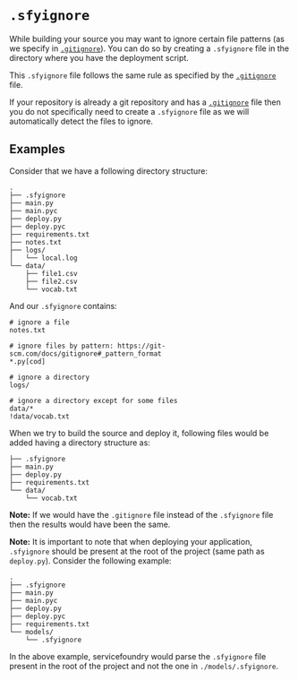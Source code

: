 # `.sfyignore`

While building your source you may want to ignore certain file patterns (as we specify in [`.gitignore`](https://git-scm.com/docs/gitignore)). You can do so by creating a `.sfyignore` file in the directory where you have the deployment script.

This `.sfyignore` file follows the same rule as specified by the [`.gitignore`](https://git-scm.com/docs/gitignore) file.

If your repository is already a git repository and has a [`.gitignore`](https://git-scm.com/docs/gitignore) file then you do not specifically need to create a `.sfyignore` file as we will automatically detect the files to ignore.

## Examples

Consider that we have a following directory structure:

```
.
├── .sfyignore
├── main.py
├── main.pyc
├── deploy.py
├── deploy.pyc
├── requirements.txt
├── notes.txt
├── logs/
│   └── local.log
└── data/
    ├── file1.csv
    ├── file2.csv
    └── vocab.txt
```

And our `.sfyignore` contains:

```
# ignore a file
notes.txt

# ignore files by pattern: https://git-scm.com/docs/gitignore#_pattern_format
*.py[cod]

# ignore a directory
logs/

# ignore a directory except for some files
data/*
!data/vocab.txt
```

When we try to build the source and deploy it, following files would be added having a directory structure as:

```
├── .sfyignore
├── main.py
├── deploy.py
├── requirements.txt
└── data/
    └── vocab.txt
```

**Note:** If we would have the `.gitignore` file instead of the `.sfyignore` file then the results would have been the same.

**Note:** It is important to note that when deploying your application, `.sfyignore` should be present at the root of the project (same path as `deploy.py`). Consider the following example:

```
.
├── .sfyignore
├── main.py
├── main.pyc
├── deploy.py
├── deploy.pyc
├── requirements.txt
└── models/
    └── .sfyignore
```

In the above example, servicefoundry would parse the `.sfyignore` file present in the root of the project and not the one in `./models/.sfyignore`.
